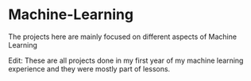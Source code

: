 # Machine-Learning
The projects here are mainly focused on different aspects of Machine Learning

Edit: These are all projects done in my first year of my machine learning experience and they were mostly part of lessons.
